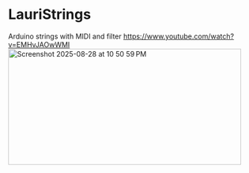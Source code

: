 # LauriStrings
Arduino strings with MIDI and filter
https://www.youtube.com/watch?v=EMHvJAOwWMI
<img width="471" height="236" alt="Screenshot 2025-08-28 at 10 50 59 PM" src="https://github.com/user-attachments/assets/5a44e176-2014-4c54-9763-f9c47bc6f684" />


